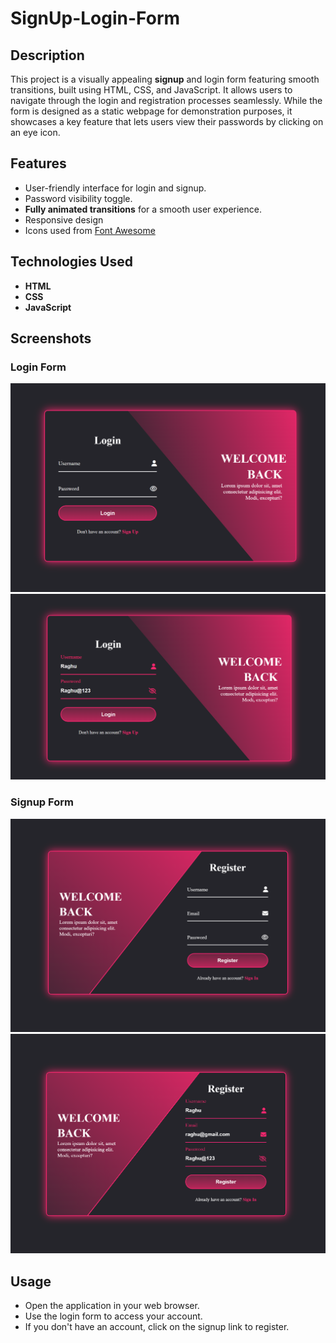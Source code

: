 # SignUp-Login-Form

## Description
This project is a visually appealing **signup** and login form featuring smooth transitions, built using HTML, CSS, and JavaScript. It allows users to navigate through the login and registration processes seamlessly. While the form is designed as a static webpage for demonstration purposes, it showcases a key feature that lets users view their passwords by clicking on an eye icon.

## Features
- User-friendly interface for login and signup.
- Password visibility toggle.
- **Fully animated transitions** for a smooth user experience.
- Responsive design
- Icons used from [Font Awesome](https://fontawesome.com/)

## Technologies Used
- **HTML**
- **CSS**
- **JavaScript**


## Screenshots
### Login Form
![Login Form](SignUp-Login-Form/Application-Screenshots/Login1.png)
![Login Form](SignUp-Login-Form/Application-Screenshots/Login2.png)

### Signup Form
![Signup Form](SignUp-Login-Form/Application-Screenshots/SignUp1.png)
![Signup Form](SignUp-Login-Form/Application-Screenshots/SignUp2.png)

## Usage
- Open the application in your web browser.
- Use the login form to access your account.
- If you don't have an account, click on the signup link to register.



